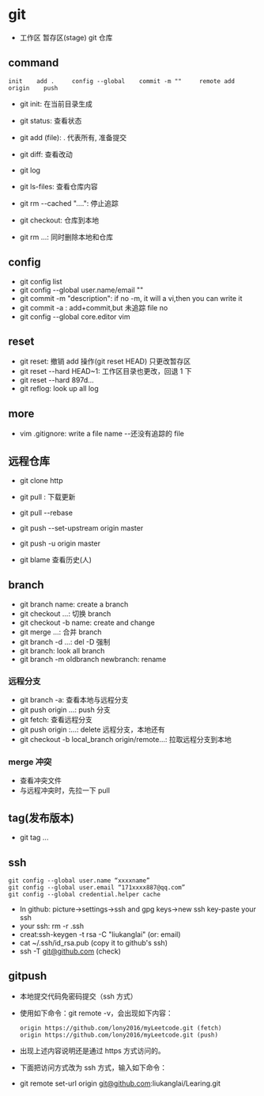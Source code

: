 # git

- 工作区 暂存区(stage) git 仓库

## command

    init    add .     config --global    commit -m ""     remote add origin    push

- git init: 在当前目录生成

- git status: 查看状态
- git add (file): . 代表所有, 准备提交
- git diff: 查看改动
- git log

- git ls-files: 查看仓库内容
- git rm --cached "....": 停止追踪
- git checkout: 仓库到本地
- git rm ...: 同时删除本地和仓库

## config

- git config list
- git config --global user.name/email ""
- git commit -m "description": if no -m, it will a vi,then you can write it
- git commit -a : add+commit,but 未追踪 file no
- git config --global core.editor vim

## reset

- git reset: 撤销 add 操作(git reset HEAD) 只更改暂存区
- git reset --hard HEAD~1: 工作区目录也更改，回退 1 下
- git reset --hard 897d...
- git reflog: look up all log

## more

- vim .gitignore: write a file name --还没有追踪的 file

## 远程仓库

- git clone http
- git pull : 下载更新
- git pull --rebase

- git push --set-upstream origin master
- git push -u origin master

- git blame 查看历史(人)

## branch

- git branch name: create a branch
- git checkout ...: 切换 branch
- git checkout -b name: create and change
- git merge ...: 合并 branch
- git branch -d ...: del -D 强制
- git branch: look all branch
- git branch -m oldbranch newbranch: rename

### 远程分支

- git branch -a: 查看本地与远程分支
- git push origin ...: push 分支
- git fetch: 查看远程分支
- git push origin :...: delete 远程分支，本地还有
- git checkout -b local_branch origin/remote...: 拉取远程分支到本地

### merge 冲突

- 查看冲突文件
- 与远程冲突时，先拉一下 pull

## tag(发布版本)

- git tag ...

## ssh

    git config --global user.name “xxxxname”
    git config --global user.email “171xxxx887@qq.com”
    git config --global credential.helper cache

- In github: picture->settings->ssh and gpg keys->new ssh key-paste your ssh
- your ssh: rm -r .ssh
- creat:ssh-keygen -t rsa -C "liukanglai" (or: email)
- cat ~/.ssh/id_rsa.pub (copy it to github's ssh)
- ssh -T git@github.com (check)

## gitpush

- 本地提交代码免密码提交（ssh 方式）
- 使用如下命令：git remote -v，会出现如下内容：

      origin https://github.com/lony2016/myLeetcode.git (fetch)
      origin https://github.com/lony2016/myLeetcode.git (push)

- 出现上述内容说明还是通过 https 方式访问的。

- 下面把访问方式改为 ssh 方式，输入如下命令：
- git remote set-url origin git@github.com:liukanglai/Learing.git

